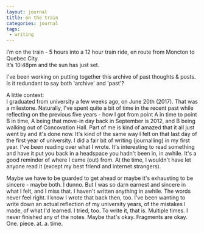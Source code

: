 ```yaml
---
layout: journal
title: on the train
categories: journal
tags:
 - writing
---
```


I’m on the train - 5 hours into a 12 hour train ride, en route from Moncton to Quebec City.  
It’s 10:48pm and the sun has just set.

I've been working on putting together this archive of past thoughts & posts. Is it redundant to say both 'archive' and 'past'?

A little context:  
I graduated from university a few weeks ago, on June 20th (2017). That was a milestone. Naturally, I've spent quite a bit of time in the recent past while reflecting on the previous five years - how I got from point A in time to point B in time, A being that move-in day back in September is 2012, and B being walking out of Concovation Hall. Part of me is kind of amazed that it all just went by and it's done now. It's kind of the same way I felt on that last day of the first year of university. I did a fair bit of writing (journalling) in my first year. I've been reading over what I wrote. It's interesting to read something and have it put you back in a headspace you hadn't been in, in awhile. It's a good reminder of where I came (out) from. At the time, I wouldn't have let anyone read it (except my best friend and internet strangers). 

Maybe we have to be guarded to get ahead or maybe it's exhausting to be sincere - maybe both. I dunno. But I was so darn earnest and sincere in what I felt, and I miss that. I haven't written anything in awhile. The words never feel right. I know I wrote that back then, too. I've been wanting to write down an actual reflection of my university years, of the mistakes I made, of what I'd learned. I tried, too. To write it, that is. Multiple times. I never finished any of the notes. Maybe that's okay. Fragments are okay. One. piece. at. a. time.

